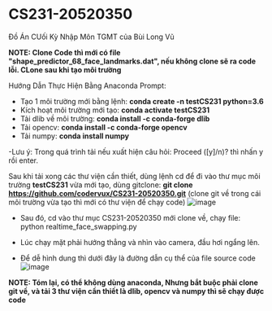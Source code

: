 # CS231-20520350
Đồ Án CUối Kỳ Nhập Môn TGMT của Bùi Long Vũ


__NOTE: Clone Code thì mới có file "shape_predictor_68_face_landmarks.dat", nếu không clone sẽ ra code lỗi. CLone sau khi tạo môi trường__


Hướng Dẫn Thực Hiện Bằng Anaconda Prompt:
- Tạo 1 môi trường mới bằng lệnh: __conda create -n testCS231 python=3.6__
- Kích hoạt môi trường mới tạo: __conda activate testCS231__
- Tải dlib về môi trường: __conda install -c conda-forge dlib__
- Tải opencv: __conda install -c conda-forge opencv__
- Tải numpy: __conda install numpy__

-Lưu ý: Trong quá trình tải nếu xuất hiện câu hỏi: Proceed ([y]/n)? thì nhấn y rồi enter.

Sau khi tải xong các thư viện cần thiết, dùng lệnh cd để đi vào thư mục môi trường __testCS231__ vừa mới tạo, dùng gitclone: __git clone https://github.com/codervux/CS231-20520350.git__ (clone git về trong cái môi trường vừa tạo thì mới có thư viện để chạy code)
![image](https://user-images.githubusercontent.com/74999534/214907262-4ea91e2e-66ee-4958-a2f8-06b0f926b684.png)



- Sau đó, cd vào thư mục CS231-20520350 mới clone về, chạy file: python realtime_face_swapping.py
- Lúc chạy mặt phải hướng thẳng và nhìn vào camera, đầu hơi ngẩng lên.

- Để dễ hình dung thì dưới đây là đường dẫn cụ thể của file source code
![image](https://user-images.githubusercontent.com/74999534/214907828-1edca177-1c56-4aa3-b10b-172bbabc625a.png)

__NOTE: Tóm lại, có thể không dùng anaconda, Nhưng bắt buộc phải clone git về, và tải 3 thư viện cần thiết là dlib, opencv và numpy thì sẽ chạy được code__

